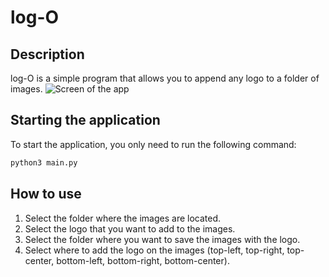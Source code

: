 # log-O

## Description

log-O is a simple program that allows you to append any logo to a folder of images.
![Screen of the app](https://github.com/QuentMe/log-O/blob/154690f01f0f838b715d8dc659dcf260a06f5c0f/screen.png?raw=true)

## Starting the application

To start the application, you only need to run the following command:

```bash
python3 main.py
```

## How to use

1. Select the folder where the images are located.
2. Select the logo that you want to add to the images.
3. Select the folder where you want to save the images with the logo.
4. Select where to add the logo on the images (top-left, top-right, top-center, bottom-left, bottom-right, bottom-center).
